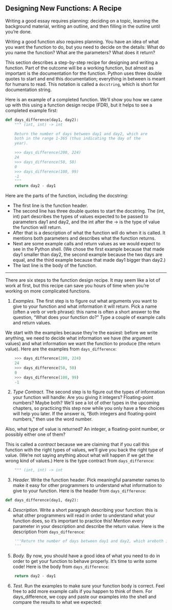 Designing New Functions: A Recipe
---

Writing a good essay requires planning: deciding on a topic, learning the background material, writing an outline, and then filling in the outline until you’re done.

Writing a good function also requires planning. You have an idea of what you want the function to do, but you need to decide on the details: What do you name the function? What are the parameters? What does it return?

This section describes a step-by-step recipe for designing and writing a function. Part of the outcome will be a working function, but almost as important is the documentation for the function. Python uses three double quotes to start and end this documentation; everything in between is meant
for humans to read. This notation is called a ```docstring```, which is short for documentation string.

Here is an example of a completed function. We’ll show you how we came up with this using a function design recipe (FDR), but it helps to see a completed example first:

```Python
def days_difference(day1, day2):
	""" (int, int) -> int

	Return the number of days between day1 and day2, which are
	both in the range 1-365 (thus indicating the day of the
	year).

	>>> days_difference(200, 224)
	24
	>>> days_difference(50, 50)
	0
	>>> days_difference(100, 99)
	-1
	"""
	return day2 - day1
```

Here are the parts of the function, including the docstring:

- The first line is the function header.
- The second line has three double quotes to start the docstring. The (int, int) part describes the types of values expected to be passed to parameters day1 and day2, and the int after the -> is the type of value the function will return.
- After that is a description of what the function will do when it is called. It mentions both parameters and describes what the function returns.
- Next are some example calls and return values as we would expect to see in the Python shell. (We chose the first example because that made day1 smaller than day2, the second example because the two days are equal, and the third example because that made day1 bigger than day2.)
- The last line is the body of the function.

---

There are six steps to the function design recipe. It may seem like a lot of work at first, but this recipe can save you hours of time when you’re working on more complicated functions.

1. _Examples._ The first step is to figure out what arguments you want to give to your function and what information it will return. Pick a name (often a verb or verb phrase): this name is often a short answer to the question, “What does your function do?” Type a couple of example calls and return values. 

We start with the examples because they’re the easiest: before we write anything, we need to decide what information we have (the argument values) and what information we want the function to produce (the return value). Here are the examples from ```days_difference```:

```Python
	>>> days_difference(200, 224)
	24
	>>> days_difference(50, 50)
	0
	>>> days_difference(100, 99)
	-1
```

2. _Type Contract._ The second step is to figure out the types of information your function will handle: Are you giving it integers? Floating-point numbers? Maybe both? We’ll see a lot of other types in the upcoming chapters, so practicing this step now while you only have a few choices will help you later. If the answer is, “Both integers and floating-point numbers,” then use the word number.

Also, what type of value is returned? An integer, a floating-point number, or possibly either one of them?

This is called a _contract_ because we are claiming that if you call this function with the right types of values, we’ll give you back the right type of value. (We’re not saying anything about what will happen if we get the wrong kind of values.) Here is the type contract from ```days_difference```:

```Python
	""" (int, int) -> int
```

3. _Header._ Write the function header. Pick meaningful parameter names to make it easy for other programmers to understand what information to give to your function. Here is the header from ```days_difference```:

```Python
def days_difference(day1, day2):
```

4. _Description._ Write a short paragraph describing your function: this is what other programmers will read in order to understand what your function does, so it’s important to practice this! Mention every parameter in your description and describe the return value. Here is the description from ```days_difference```:

```Python
	'''Return the number of days between day1 and day2, which areboth in the range 1-365 (thus indicating the day of the year).
	'''
```

5. _Body._ By now, you should have a good idea of what you need to do in order to get your function to behave properly. It’s time to write some code! Here is the body from ```days_difference```:

```Python 
	return day2 - day1
```

6. _Test._ Run the examples to make sure your function body is correct. Feel free to add more example calls if you happen to think of them. For days_difference, we copy and paste our examples into the shell and compare the results to what we expected:

